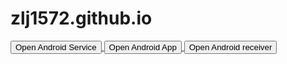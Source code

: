 # zlj1572.github.io
<!DOCTYPE html>
<html lang="en">
<head>
    <meta charset="UTF-8">
    <meta name="viewport" content="width=device-width, initial-scale=1.0">
    <title>Button to Android App</title>
</head>
<body>
    <a href="myapp://www.example.com/path?param1=value">
        <button type="button">Open Android Service</button>
    </a>
    <a href="myapp1://www.example.com/path?param1=value">
        <button type="button">Open Android App</button>
    </a>
    <a href="myapp2://www.example.com/path?param1=value">
        <button type="button">Open Android receiver</button>
    </a>
</body>
</html>
